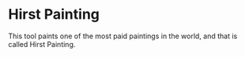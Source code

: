 # Hirst Painting 
This tool paints one of the most paid paintings in the world, and that is called Hirst Painting.
